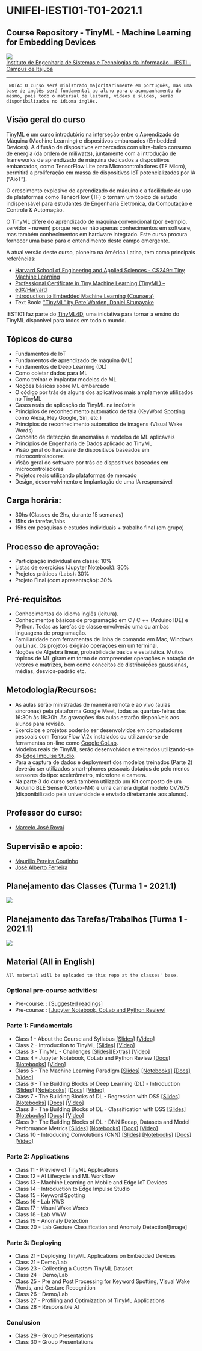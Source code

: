 # UNIFEI-IESTI01-T01-2021.1
## Course Repository - TinyML - Machine Learning for Embedding Devices

<img src='images/IESTI_2.jpg'/>
<figcaption><a href='https://unifei.edu.br/iesti/'>Instituto de Engenharia de Sistemas e Tecnologias da Informação – IESTI - Campus de Itajubá</a></figcaption>
<hr>

`
NOTA: O curso será ministrado majoritariamente em português, mas uma base de inglês será fundamental ao aluno para o acompanhamento do mesmo, pois todo o material de leitura, vídeos e slides, serão disponibilizados no idioma inglês.`

## Visão geral do curso

TinyML é um curso introdutório na interseção entre o Aprendizado de Máquina (Machine Learning) e dispositivos embarcados (Embedded Devices). A difusão de dispositivos embarcados com ultra-baixo consumo de energia (da ordem de miliwatts), juntamente com a introdução de frameworks de aprendizado de máquina dedicados a dispositivos embarcados, como TensorFlow Lite para Microcontroladores (TF Micro), permitirá a proliferação em massa de dispositivos IoT potencializados por IA (“AioT”). 

O crescimento explosivo do aprendizado de máquina e a facilidade de uso de plataformas como TensorFlow (TF) o tornam um tópico de estudo indispensável para estudantes de Engenharia Eletrônica, da Computação e Controle & Automação. 

O TinyML difere do aprendizado de máquina convencional (por exemplo, servidor - nuvem) porque requer não apenas conhecimentos em software, mas também conhecimentos em hardware integrado. Este curso procura fornecer uma base para o entendimento deste campo emergente.

A atual versão deste curso, pioneiro na América Latina, tem como principais referências:
+ [Harvard School of Engineering and Applied Sciences - CS249r: Tiny Machine Learning](https://sites.google.com/g.harvard.edu/tinyml/home)
+ [Professional Certificate in Tiny Machine Learning (TinyML) – edX/Harvard](https://www.edx.org/professional-certificate/harvardx-tiny-machine-learning)
+ [Introduction to Embedded Machine Learning (Coursera)](https://www.coursera.org/learn/introduction-to-embedded-machine-learning)
+ Text Book: ["TinyML" by Pete Warden, Daniel Situnayake](https://www.oreilly.com/library/view/tinyml/9781492052036/)

IESTI01 faz parte do [TinyML4D](https://tinymlx.org/TinyML4D/), uma iniciativa para tornar a ensino do TinyML disponível para todos em todo o mundo.

## Tópicos do curso

+	Fundamentos de IoT
+	Fundamentos de aprendizado de máquina (ML)
+	Fundamentos de Deep Learning (DL)
+	Como coletar dados para ML
+	Como treinar e implantar modelos de ML
+	Noções básicas sobre ML embarcado
+	O código por trás de alguns dos aplicativos mais amplamente utilizados no TinyML
+	Casos reais de aplicação do TinyML na indústria
+	Princípios de reconhecimento automático de fala (KeyWord Spotting como Alexa, Hey Google, Siri, etc.)
+	Princípios do reconhecimento automático de imagens (Visual Wake Words)
+	Conceito de detecção de anomalias e modelos de ML aplicáveis 
+	Princípios de Engenharia de Dados aplicado ao TinyML
+	Visão geral do hardware de dispositivos baseados em microcontroladores
+	Visão geral do software por trás de dispositivos baseados em microcontroladores
+	Projetos reais utilizando plataformas de mercado
+	Design, desenvolvimento e Implantação de uma IA responsável

## Carga horária: 
+	30hs (Classes de 2hs, durante 15 semanas) 
+	15hs de tarefas/labs
+	15hs em pesquisas e estudos individuais + trabalho final (em grupo)

## Processo de aprovação:
+ Participação individual em classe: 10%
+	Listas de exercícios (Jupyter Notebook): 30%
+	Projetos práticos (Labs): 30%
+	Projeto Final (com apresentação): 30%

## Pré-requisitos
+ Conhecimentos do idioma inglês (leitura).
+ Conhecimentos básicos de programação em  C / C ++ (Arduino IDE) e Python. Todas as tarefas de classe envolverão uma ou ambas linguagens de programação.
+ Familiaridade com ferramentas de linha de comando em Mac, Windows ou Linux. Os projetos exigirão operações em um terminal.
+ Noções de Algebra linear, probabilidade básica e estatística. Muitos tópicos de ML giram em torno de compreender operações e notação de vetores e matrizes, bem como conceitos de distribuições gaussianas, médias, desvios-padrão etc.

## Metodologia/Recursos: 
+ As aulas serão ministradas de maneira remota e ao vivo (aulas síncronas) pela plataforma Google Meet, todas as quartas-feiras das 16:30h às 18:30h. As gravações das aulas estarão disponíveis aos alunos para revisão. 
+ Exercícios e projetos poderão ser desenvolvidos em computadores pessoais com TensorFlow V.2x instalados ou utilizando-se de ferramentas on-line como [Google CoLab](https://colab.research.google.com/notebooks/intro.ipynb).
+ Modelos reais de TinyML serão desenvolvidos e treinados utilizando-se do [Edge Impulse Studio](https://www.edgeimpulse.com/).
+ Para a captura de dados e deployment dos modelos treinados (Parte 2) deverão ser utilizados smart-phones pessoais dotados de pelo menos sensores do tipo: acelerômetro, microfone e camera.
+ Na parte 3 do curso será também utilizado um Kit composto de um Arduino BLE Sense (Cortex-M4) e uma camera digital modelo OV7675 (disponibilizado pela universidade e enviado diretamante aos alunos). 

## Professor do curso:
+ [Marcelo José Rovai](https://medium.com/@rovai)

## Supervisão e apoio:
+ [Maurilio Pereira Coutinho](http://lattes.cnpq.br/8563634195134747)
+ [José Alberto Ferreira](http://lattes.cnpq.br/8319509175327154)

## Planejamento das Classes (Turma 1 - 2021.1)
<img src='images/Class_Schedule.png'/>

## Planejamento das Tarefas/Trabalhos (Turma 1 - 2021.1)
<img src='images/Assignments_Schedule.png'/>

## Material (All in English)
`All material will be uploaded to this repo at the classes' base.`

### Optional pre-course activities:
+ Pre-course:  : [[Suggested readings]](00_Curso_Folder/0_Pre-Course/)
+ Pre-course:  : [[Jupyter Notebook, CoLab and Python Review]](/00_Curso_Folder/1_Fundamentals/Class_4/)

### Parte 1: Fundamentals 
+ Class 1 - About the Course and Syllabus [[Slides]](00_Curso_Folder/1_Fundamentals/Class_1/IESTI01_TinyML_class_1.pdf) [[Video]](https://youtu.be/xjhSqpBugcA)
+ Class 2 - Introduction to TinyML [[Slides]](00_Curso_Folder/1_Fundamentals/Class_2/IESTI01_TinyML_class_2.pdf) [[Video]](https://youtu.be/cjuvCVLIx58)
+ Class 3 - TinyML - Challenges [[Slides]](00_Curso_Folder/1_Fundamentals/Class_3/IESTI01_TinyML_class_3.pdf)[[Extras]](00_Curso_Folder/1_Fundamentals/Class_3/) [[Video]](https://youtu.be/PBJtvBaX2_w)
+ Class 4 - Jupyter Notebook, CoLab and Python Review [[Docs]](00_Curso_Folder/1_Fundamentals/Class_4/docs/) [[Notebooks]](00_Curso_Folder/1_Fundamentals/Class_4/) [[Video]](https://youtu.be/tEp6hEOOT8Y)
+ Class 5 - The Machine Learning Paradigm [[Slides]](00_Curso_Folder/1_Fundamentals/Class_5/IESTI01_TinyML_class_5.pdf) [[Notebooks]](00_Curso_Folder/1_Fundamentals/Class_5/) [[Docs]](00_Curso_Folder/1_Fundamentals/Class_5/docs/) [[Video]](https://youtu.be/E3tw9wpaAHg)
+ Class 6 - The Building Blocks of Deep Learning (DL) - Introduction [[Slides]](00_Curso_Folder/1_Fundamentals/Class_6/IESTI01_TinyML_class_6.pdf) [[Notebooks]](00_Curso_Folder/1_Fundamentals/Class_6/) [[Docs]](00_Curso_Folder/1_Fundamentals/Class_6/docs/) [[Video]](https://youtu.be/VAIkoEZsJGk)
+ Class 7 - The Building Blocks of DL - Regression with DSS [[Slides]](00_Curso_Folder/1_Fundamentals/Class_7/IESTI01_TinyML_class_7.pdf) [[Notebooks]](00_Curso_Folder/1_Fundamentals/Class_7/) [[Docs]](00_Curso_Folder/1_Fundamentals/Class_7/docs/) [[Video]](https://youtu.be/2a0PVIlWnZY)
+ Class 8 - The Building Blocks of DL - Classification with DSS [[Slides]](00_Curso_Folder/1_Fundamentals/Class_8/IESTI01_TinyML_class_8.pdf) [[Notebooks]](00_Curso_Folder/1_Fundamentals/Class_8/) [[Docs]](00_Curso_Folder/1_Fundamentals/Class_8/docs/) [[Video]](https://youtu.be/Xg5sKX-BgwM)
+ Class 9 - The Building Blocks of DL - DNN Recap, Datasets and Model Performance Metrics [[Slides]](00_Curso_Folder/1_Fundamentals/Class_9/IESTI01_TinyML_class_9.pdf) [[Notebooks]](00_Curso_Folder/1_Fundamentals/Class_9/) [[Docs]](00_Curso_Folder/1_Fundamentals/Class_9/docs/) [[Video]](https://youtu.be/7UMUv-cTshQ)
+ Class 10 - Introducing Convolutions (CNN) [[Slides]](00_Curso_Folder/1_Fundamentals/Class_10/IESTI01_TinyML_class_10.pdf) [[Notebooks]](00_Curso_Folder/1_Fundamentals/Class_10/) [[Docs]](00_Curso_Folder/1_Fundamentals/Class_10/docs/) [[Video]](https://youtu.be/IBiRBH2oVzc)

### Parte 2: Applications
+ Class 11 - Preview of TinyML Applications
+ Class 12 - AI Lifecycle and ML Workflow
+ Class 13 - Machine Learning on Mobile and Edge IoT Devices
+ Class 14 - Introduction to Edge Impulse Studio
+ Class 15 - Keyword Spotting
+ Class 16 - Lab KWS
+ Class 17 - Visual Wake Words
+ Class 18 - Lab VWW
+ Class 19 - Anomaly Detection
+ Class 20 - Lab Gesture Classification and Anomaly Detection![image]

### Parte 3: Deploying
+ Class 21 - Deploying TinyML Applications on Embedded Devices
+ Class 21 - Demo/Lab
+ Class 23 - Collecting a Custom TinyML Dataset
+ Class 24 - Demo/Lab
+ Class 25 - Pre and Post Processing for Keyword Spotting, Visual Wake Words, and Gesture Recognition
+ Class 26 - Demo/Lab
+ Class 27 - Profiling and Optimization of TinyML Applications
+ Class 28 - Responsible AI

### Conclusion
+ Class 29 - Group Presentations 
+ Class 30 - Group Presentations 
